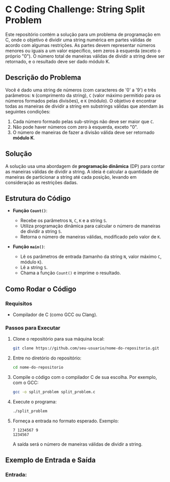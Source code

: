 # C Coding Challenge: String Split Problem

Este repositório contém a solução para um problema de programação em C, onde o objetivo é dividir uma string numérica em partes válidas de acordo com algumas restrições. As partes devem representar números menores ou iguais a um valor específico, sem zeros à esquerda (exceto o próprio "0"). O número total de maneiras válidas de dividir a string deve ser retornado, e o resultado deve ser dado módulo K.

## Descrição do Problema

Você é dado uma string de números (com caracteres de '0' a '9') e três parâmetros: `N` (comprimento da string), `C` (valor máximo permitido para os números formados pelas divisões), e `K` (módulo). O objetivo é encontrar todas as maneiras de dividir a string em substrings válidas que atendam às seguintes condições:

1. Cada número formado pelas sub-strings não deve ser maior que `C`.
2. Não pode haver números com zero à esquerda, exceto "0".
3. O número de maneiras de fazer a divisão válida deve ser retornado **módulo K**.

## Solução

A solução usa uma abordagem de **programação dinâmica** (DP) para contar as maneiras válidas de dividir a string. A ideia é calcular a quantidade de maneiras de particionar a string até cada posição, levando em consideração as restrições dadas.

## Estrutura do Código

- **Função `Count()`**:
  - Recebe os parâmetros `N`, `C`, `K` e a string `S`.
  - Utiliza programação dinâmica para calcular o número de maneiras de dividir a string `S`.
  - Retorna o número de maneiras válidas, modificado pelo valor de `K`.

- **Função `main()`**:
  - Lê os parâmetros de entrada (tamanho da string `N`, valor máximo `C`, módulo `K`).
  - Lê a string `S`.
  - Chama a função `Count()` e imprime o resultado.

## Como Rodar o Código

### Requisitos

- Compilador de C (como GCC ou Clang).

### Passos para Executar

1. Clone o repositório para sua máquina local:

    ```bash
    git clone https://github.com/seu-usuario/nome-do-repositorio.git
    ```

2. Entre no diretório do repositório:

    ```bash
    cd nome-do-repositorio
    ```

3. Compile o código com o compilador C de sua escolha. Por exemplo, com o GCC:

    ```bash
    gcc -o split_problem split_problem.c
    ```

4. Execute o programa:

    ```bash
    ./split_problem
    ```

5. Forneça a entrada no formato esperado. Exemplo:

    ```
    7 1234567 9
    1234567
    ```

    A saída será o número de maneiras válidas de dividir a string.

## Exemplo de Entrada e Saída

### Entrada:


